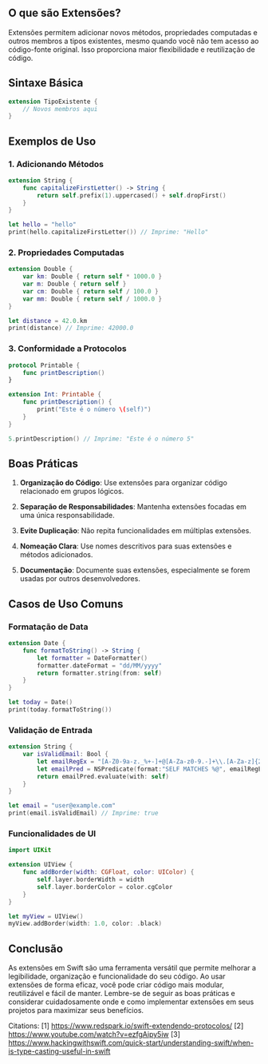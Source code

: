 ## O que são Extensões?

Extensões permitem adicionar novos métodos, propriedades computadas e outros membros a tipos existentes, mesmo quando você não tem acesso ao código-fonte original. Isso proporciona maior flexibilidade e reutilização de código.

## Sintaxe Básica

```swift
extension TipoExistente {
    // Novos membros aqui
}
```

## Exemplos de Uso

### 1. Adicionando Métodos

```swift
extension String {
    func capitalizeFirstLetter() -> String {
        return self.prefix(1).uppercased() + self.dropFirst()
    }
}

let hello = "hello"
print(hello.capitalizeFirstLetter()) // Imprime: "Hello"
```

### 2. Propriedades Computadas

```swift
extension Double {
    var km: Double { return self * 1000.0 }
    var m: Double { return self }
    var cm: Double { return self / 100.0 }
    var mm: Double { return self / 1000.0 }
}

let distance = 42.0.km
print(distance) // Imprime: 42000.0
```

### 3. Conformidade a Protocolos

```swift
protocol Printable {
    func printDescription()
}

extension Int: Printable {
    func printDescription() {
        print("Este é o número \(self)")
    }
}

5.printDescription() // Imprime: "Este é o número 5"
```

## Boas Práticas

1. **Organização do Código**: Use extensões para organizar código relacionado em grupos lógicos.

2. **Separação de Responsabilidades**: Mantenha extensões focadas em uma única responsabilidade.

3. **Evite Duplicação**: Não repita funcionalidades em múltiplas extensões.

4. **Nomeação Clara**: Use nomes descritivos para suas extensões e métodos adicionados.

5. **Documentação**: Documente suas extensões, especialmente se forem usadas por outros desenvolvedores.

## Casos de Uso Comuns

### Formatação de Data

```swift
extension Date {
    func formatToString() -> String {
        let formatter = DateFormatter()
        formatter.dateFormat = "dd/MM/yyyy"
        return formatter.string(from: self)
    }
}

let today = Date()
print(today.formatToString())
```

### Validação de Entrada

```swift
extension String {
    var isValidEmail: Bool {
        let emailRegEx = "[A-Z0-9a-z._%+-]+@[A-Za-z0-9.-]+\\.[A-Za-z]{2,64}"
        let emailPred = NSPredicate(format:"SELF MATCHES %@", emailRegEx)
        return emailPred.evaluate(with: self)
    }
}

let email = "user@example.com"
print(email.isValidEmail) // Imprime: true
```

### Funcionalidades de UI

```swift
import UIKit

extension UIView {
    func addBorder(width: CGFloat, color: UIColor) {
        self.layer.borderWidth = width
        self.layer.borderColor = color.cgColor
    }
}

let myView = UIView()
myView.addBorder(width: 1.0, color: .black)
```

## Conclusão

As extensões em Swift são uma ferramenta versátil que permite melhorar a legibilidade, organização e funcionalidade do seu código. Ao usar extensões de forma eficaz, você pode criar código mais modular, reutilizável e fácil de manter. Lembre-se de seguir as boas práticas e considerar cuidadosamente onde e como implementar extensões em seus projetos para maximizar seus benefícios.

Citations:
[1] https://www.redspark.io/swift-extendendo-protocolos/
[2] https://www.youtube.com/watch?v=ezfgAipy5iw
[3] https://www.hackingwithswift.com/quick-start/understanding-swift/when-is-type-casting-useful-in-swift
